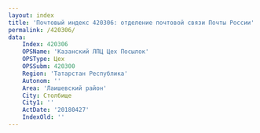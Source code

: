 ```yaml
---
layout: index
title: 'Почтовый индекс 420306: отделение почтовой связи Почты России'
permalink: /420306/
data:
    Index: 420306
    OPSName: 'Казанский ЛПЦ Цех Посылок'
    OPSType: Цех
    OPSSubm: 420300
    Region: 'Татарстан Республика'
    Autonom: ''
    Area: 'Лаишевский район'
    City: Столбище
    City1: ''
    ActDate: '20180427'
    IndexOld: ''
---
```

